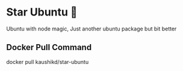 # Star Ubuntu 💫
Ubuntu with node magic, Just another ubuntu package but bit better

## Docker Pull Command
docker pull kaushikd/star-ubuntu
